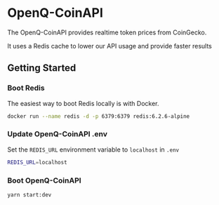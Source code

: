 # OpenQ-CoinAPI

The OpenQ-CoinAPI provides realtime token prices from CoinGecko.

It uses a Redis cache to lower our API usage and provide faster results

## Getting Started

### Boot Redis

The easiest way to boot Redis locally is with Docker.

```bash
docker run --name redis -d -p 6379:6379 redis:6.2.6-alpine
```

### Update OpenQ-CoinAPI .env

Set the `REDIS_URL` environment variable to `localhost` in `.env`

```bash
REDIS_URL=localhost
```

### Boot OpenQ-CoinAPI

```bash
yarn start:dev
```